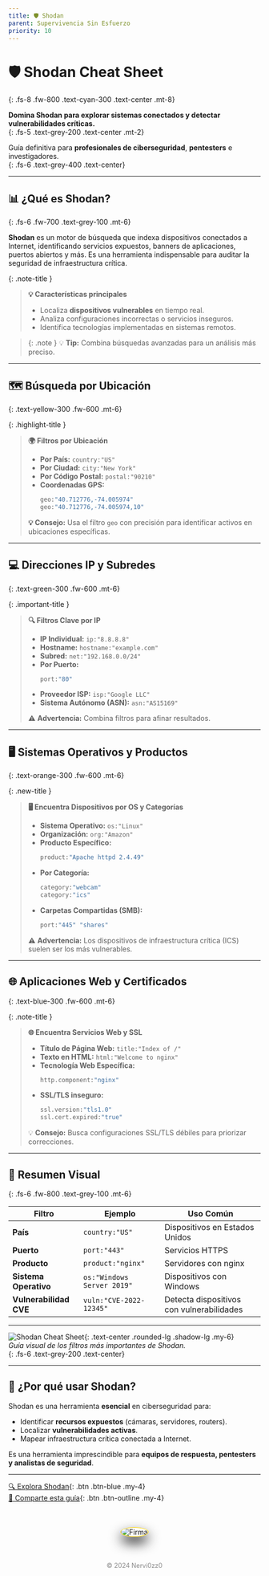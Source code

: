 ```yaml
---
title: 🛡️ Shodan 
parent: Supervivencia Sin Esfuerzo  
priority: 10  
---
```


# 🛡️ **Shodan Cheat Sheet**  
{: .fs-8 .fw-800 .text-cyan-300 .text-center .mt-8}

**Domina Shodan para explorar sistemas conectados y detectar vulnerabilidades críticas.**  
{: .fs-5 .text-grey-200 .text-center .mt-2}

Guía definitiva para **profesionales de ciberseguridad**, **pentesters** e investigadores.  
{: .fs-6 .text-grey-400 .text-center}

---

## 📊 **¿Qué es Shodan?**  
{: .fs-6 .fw-700 .text-grey-100 .mt-6}

**Shodan** es un motor de búsqueda que indexa dispositivos conectados a Internet, identificando servicios expuestos, banners de aplicaciones, puertos abiertos y más. Es una herramienta indispensable para auditar la seguridad de infraestructura crítica.  

{: .note-title }
> **💡 Características principales**  
> - Localiza **dispositivos vulnerables** en tiempo real.  
> - Analiza configuraciones incorrectas o servicios inseguros.  
> - Identifica tecnologías implementadas en sistemas remotos.

> {: .note }
💡 **Tip:** Combina búsquedas avanzadas para un análisis más preciso.  

---

## 🗺️ **Búsqueda por Ubicación**  
{: .text-yellow-300 .fw-600 .mt-6}

{: .highlight-title }
> **🌍 Filtros por Ubicación**  
>
> - **Por País:** `country:"US"`  
> - **Por Ciudad:** `city:"New York"`  
> - **Por Código Postal:** `postal:"90210"`  
> - **Coordenadas GPS:**  
>   ```sh
>   geo:"40.712776,-74.005974"
>   geo:"40.712776,-74.005974,10"
>   ```
>
> **💡 Consejo:** Usa el filtro `geo` con precisión para identificar activos en ubicaciones específicas.

---

## 💻 **Direcciones IP y Subredes**  
{: .text-green-300 .fw-600 .mt-6}

{: .important-title }
> **🔍 Filtros Clave por IP**  
>
> - **IP Individual:** `ip:"8.8.8.8"`  
> - **Hostname:** `hostname:"example.com"`  
> - **Subred:** `net:"192.168.0.0/24"`  
> - **Por Puerto:**  
>   ```sh
>   port:"80"
>   ```  
> - **Proveedor ISP:** `isp:"Google LLC"`  
> - **Sistema Autónomo (ASN):** `asn:"AS15169"`
>
> ⚠️ **Advertencia:** Combina filtros para afinar resultados.

---

## 🖥️ **Sistemas Operativos y Productos**  
{: .text-orange-300 .fw-600 .mt-6}

{: .new-title }
> **🖥️ Encuentra Dispositivos por OS y Categorías**  
>
> - **Sistema Operativo:** `os:"Linux"`  
> - **Organización:** `org:"Amazon"`  
> - **Producto Específico:**  
>   ```sh
>   product:"Apache httpd 2.4.49"
>   ```  
> - **Por Categoría:**  
>   ```sh
>   category:"webcam"
>   category:"ics"
>   ```  
> - **Carpetas Compartidas (SMB):**  
>   ```sh
>   port:"445" "shares"
>   ```
>
> ⚠️ **Advertencia:** Los dispositivos de infraestructura crítica (ICS) suelen ser los más vulnerables.

---

## 🌐 **Aplicaciones Web y Certificados**  
{: .text-blue-300 .fw-600 .mt-6}

{: .note-title }
> **🌐 Encuentra Servicios Web y SSL**  
>
> - **Título de Página Web:** `title:"Index of /"`  
> - **Texto en HTML:** `html:"Welcome to nginx"`  
> - **Tecnología Web Específica:**  
>   ```sh
>   http.component:"nginx"
>   ```  
> - **SSL/TLS inseguro:**  
>   ```sh
>   ssl.version:"tls1.0"
>   ssl.cert.expired:"true"
>   ```  
>
> 💡 **Consejo:** Busca configuraciones SSL/TLS débiles para priorizar correcciones.

---

## 📄 **Resumen Visual**  
{: .fs-6 .fw-800 .text-grey-100 .mt-6}

| **Filtro**              | **Ejemplo**                 | **Uso Común**                              |
|--------------------------|-----------------------------|--------------------------------------------|
| **País**                | `country:"US"`             | Dispositivos en Estados Unidos             |
| **Puerto**              | `port:"443"`               | Servicios HTTPS                            |
| **Producto**            | `product:"nginx"`          | Servidores con nginx                       |
| **Sistema Operativo**   | `os:"Windows Server 2019"` | Dispositivos con Windows                   |
| **Vulnerabilidad CVE**  | `vuln:"CVE-2022-12345"`    | Detecta dispositivos con vulnerabilidades  |

---

![Shodan Cheat Sheet](/assets/images/shodan.jpeg){: .text-center .rounded-lg .shadow-lg .my-6}  
*Guía visual de los filtros más importantes de Shodan.*  
{: .fs-6 .text-grey-200 .text-center}

---

## 🎯 **¿Por qué usar Shodan?**  

Shodan es una herramienta **esencial** en ciberseguridad para:  
- Identificar **recursos expuestos** (cámaras, servidores, routers).  
- Localizar **vulnerabilidades activas**.  
- Mapear infraestructura crítica conectada a Internet.  

Es una herramienta imprescindible para **equipos de respuesta, pentesters y analistas de seguridad**.  

---

[🔍 Explora Shodan](https://www.shodan.io){: .btn .btn-blue .my-4}  
[💬 Comparte esta guía](#){: .btn .btn-outline .my-4}  


  <div style="text-align: center; margin: 50px auto;">
    <img src="/assets/images/cojo.png" alt="Firma" style="max-width: 20%; border-radius: 50%; border: 1px solid #FFD700; box-shadow: 0 12px 24px rgba(0, 0, 0, 0.9);">
  </div>
  <div style="text-align: center; margin-top: 40px;">
    <p style="font-size: 0.9em; color: #888;">© 2024 Nervi0zz0</p>
  </div>